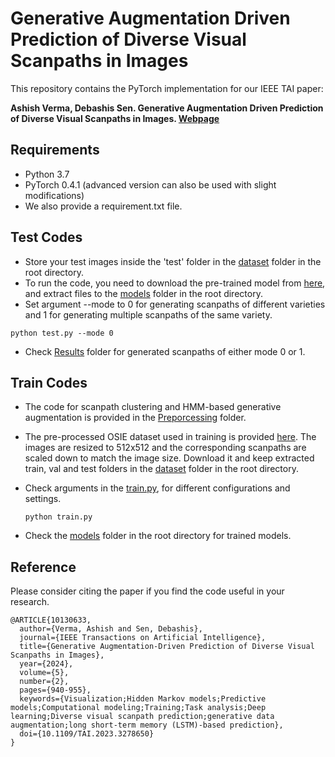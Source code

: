 # Generative Augmentation Driven Prediction of Diverse Visual Scanpaths in Images
This repository contains the PyTorch implementation for our IEEE TAI paper:

**Ashish Verma, Debashis Sen. Generative Augmentation Driven Prediction of Diverse Visual Scanpaths in Images. [Webpage](https://ashishverma03.github.io/Diverse-Visual-Scanpath)**

## Requirements
* Python 3.7
* PyTorch 0.4.1 (advanced version can also be used with slight modifications)
* We also provide a requirement.txt file.

## Test Codes

* Store your test images inside the 'test' folder in the [dataset](https://github.com/ashishverma03/Diverse-Visual-Scanpath/tree/main/dataset) folder in the root directory. 
* To run the code, you need to download the pre-trained model from [here](https://drive.google.com/drive/u/1/folders/18MQwqiqVuIn5sGf2ngZlRj2_PZSeXFWN), and extract files to the [models](https://github.com/ashishverma03/Diverse-Visual-Scanpath/tree/main/models) folder in the root directory.
* Set argument --mode to 0 for generating scanpaths of different varieties and 1 for generating multiple scanpaths of the same variety.

```run the code
python test.py --mode 0
```
* Check [Results](https://github.com/ashishverma03/Diverse-Visual-Scanpath/tree/main/Results) folder for generated scanpaths of either mode 0 or 1.

## Train Codes

* The code for scanpath clustering and HMM-based generative augmentation is provided in the [Preporcessing](https://github.com/ashishverma03/Diverse-Visual-Scanpath/tree/main/Preprocessing) folder. 
* The pre-processed OSIE dataset used in training is provided [here](https://drive.google.com/drive/u/1/folders/18MQwqiqVuIn5sGf2ngZlRj2_PZSeXFWN). The images are resized to 512x512 and the corresponding scanpaths are scaled down to match the image size. Download it and keep extracted train, val and test folders in the [dataset](https://github.com/ashishverma03/Diverse-Visual-Scanpath/tree/main/dataset) folder in the root directory.
* Check arguments in the [train.py](https://github.com/ashishverma03/Diverse-Visual-Scanpath/blob/main/train.py), for different configurations and settings.

  ``` run the codes
  python train.py
  ```
* Check the [models](https://github.com/ashishverma03/Diverse-Visual-Scanpath/tree/main/models) folder in the root directory for trained models.

## Reference
Please consider citing the paper if you find the code useful in your research.
```
@ARTICLE{10130633,
  author={Verma, Ashish and Sen, Debashis},
  journal={IEEE Transactions on Artificial Intelligence}, 
  title={Generative Augmentation-Driven Prediction of Diverse Visual Scanpaths in Images}, 
  year={2024},
  volume={5},
  number={2},
  pages={940-955},
  keywords={Visualization;Hidden Markov models;Predictive models;Computational modeling;Training;Task analysis;Deep learning;Diverse visual scanpath prediction;generative data augmentation;long short-term memory (LSTM)-based prediction},
  doi={10.1109/TAI.2023.3278650}
}
```



